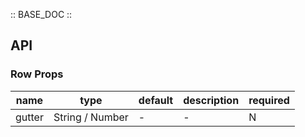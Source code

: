 :: BASE_DOC ::

## API


### Row Props

name | type | default | description | required
-- | -- | -- | -- | --
gutter | String / Number | - | \- | N
